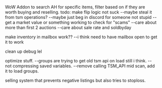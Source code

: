 WoW Addon to search AH for specific items, filter based on if they are worth buying and reselling. 
todo:
make flip logic not suck
    --maybe steal it from tsm operations?
    --maybe just beg in discord for someone not stupid
    --get a market value or something working to check for "scams"
    --care about more than first 2 auctions
    --care about sale rate and soldbyday

make inventory in mailbox work??
    --i think need to have mailbox open to get it to work

clean up debug lel

optimize stuff. 
    --groups are trying to get old tsm api on load still i think. 
    --not compressing saved variables. 
    --remove calling TSM_API mid scan, add it to load groups.

selling system that prevents negative listings but also tries to stoploss. 